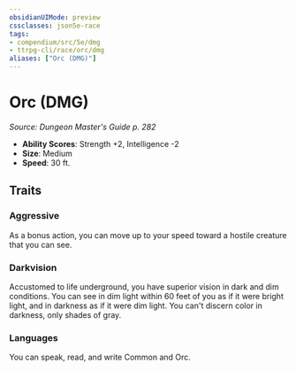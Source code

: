 ```yaml
---
obsidianUIMode: preview
cssclasses: json5e-race
tags:
- compendium/src/5e/dmg
- ttrpg-cli/race/orc/dmg
aliases: ["Orc (DMG)"]
---
```

# Orc (DMG)
*Source: Dungeon Master's Guide p. 282*  

- **Ability Scores**: Strength +2, Intelligence -2
- **Size**: Medium
- **Speed**: 30 ft.

## Traits

### Aggressive

As a bonus action, you can move up to your speed toward a hostile creature that you can see.

### Darkvision

Accustomed to life underground, you have superior vision in dark and dim conditions. You can see in dim light within 60 feet of you as if it were bright light, and in darkness as if it were dim light. You can't discern color in darkness, only shades of gray.

### Languages

You can speak, read, and write Common and Orc.